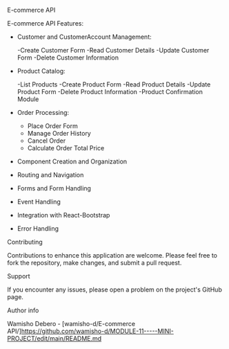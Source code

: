 E-commerce API

E-commerce API Features:
  - Customer and CustomerAccount Management:
    
    -Create Customer Form
    -Read Customer Details
    -Update Customer Form
    -Delete Customer Information
    
  - Product Catalog:
    
    -List Products
    -Create Product Form
    -Read Product Details
    -Update Product Form
    -Delete Product Information
    -Product Confirmation Module
 
- Order Processing:
  - Place Order Form
  - Manage Order History
  - Cancel Order
  - Calculate Order Total Price
- Component Creation and Organization
- Routing and Navigation
- Forms and Form Handling
- Event Handling
- Integration with React-Bootstrap
- Error Handling
 
Contributing

Contributions to enhance this application are welcome. Please feel free to fork the repository, make changes, and submit a pull request.

Support

If you encounter any issues, please open a problem on the project's GitHub page.

Author info

Wamisho Debero - [wamisho-d/E-commerce API/]https://github.com/wamisho-d/MODULE-11-----MINI-PROJECT/edit/main/README.md

 
